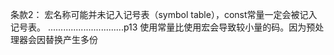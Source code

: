 条款2：
宏名称可能并未记入记号表（symbol table），const常量一定会被记入记号表。 ..............................p13
使用常量比使用宏会导致较小量的码。因为预处理器会因替换产生多份

